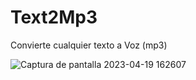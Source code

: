 # Text2Mp3
Convierte cualquier texto a Voz (mp3)

![Captura de pantalla 2023-04-19 162607](https://user-images.githubusercontent.com/2462238/233106548-6bda8f76-bf09-4b5c-9804-e2dd259edca0.jpg)
